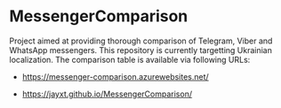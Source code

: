 # MessengerComparison
Project aimed at providing thorough comparison of Telegram, Viber and WhatsApp messengers.
This repository is currently targetting Ukrainian localization.
The comparison table is available via following URLs:

- https://messenger-comparison.azurewebsites.net/

- https://jayxt.github.io/MessengerComparison/
